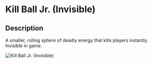 # Kill Ball Jr. (Invisible)

## Description

A smaller, rolling sphere of deadly energy that kills players instantly. Invisible in game.

![Kill Ball Jr. (Invisible)](../../../.gitbook/assets/images/objects/gameplay/volumes/kill-ball-jr-invisible.png)
